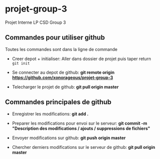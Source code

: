 projet-group-3
==============

Projet Interne LP CSD Group 3


Commandes pour utiliser github
------------------------------

Toutes les commandes sont dans la ligne de commande

- Creer depot + initialiser: Aller dans dossier de projet puis taper  return
    `git init`

- Se connecter au depot de github: **git remote origin https://github.com/xonorageous/projet-group-3**

- Telecharger le projet de github: **git pull origin master**


Commandes principales de github
-------------------------------

- Enregistrer les modifications: **git add .**

- Preparer les modifications pour envoi sur le serveur: **git commit -m "Description des modifications / ajouts / suppressions de fichiers"**

- Envoyer modifications sur github: **git push origin master**

- Chercher derniers modifications sur le serveur de github: **git pull origin master**